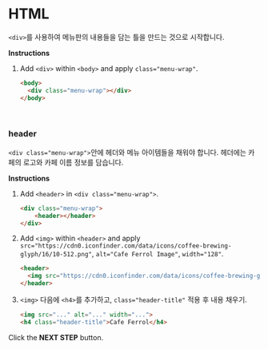 # HTML
`<div>`를 사용하여 메뉴판의 내용들을 담는 틀을 만드는 것으로 시작합니다. 

**Instructions**
1. Add `<div>` within `<body>` and apply `class="menu-wrap"`.
    ```html
    <body>
      <div class="menu-wrap"></div>
    </body>
    ```


​    
### header
`<div class="menu-wrap">`안에 헤더와 메뉴 아이템들을 채워야 합니다. 헤더에는 카페의 로고와 카페 이름 정보를 담습니다.

**Instructions**
1. Add `<header>` in `<div class="menu-wrap">`.
    ```html
    <div class="menu-wrap">
        <header></header>
    </div>
    ```
1. Add `<img>` within `<header>` and apply `src="https://cdn0.iconfinder.com/data/icons/coffee-brewing-glyph/16/10-512.png"`, `alt="Cafe Ferrol Image"`, `width="128"`.
    ```html
    <header>
      <img src="https://cdn0.iconfinder.com/data/icons/coffee-brewing-glyph/16/10-512.png" alt="Cafe Ferrol image" width="128">
    </header>
    ```
1. `<img>` 다음에 `<h4>`를 추가하고, `class="header-title"` 적용 후 내용 채우기.
    ```html
    <img src="..." alt="..." width="...">
    <h4 class="header-title">Cafe Ferrol</h4> 
    ```



Click the **NEXT STEP** button.